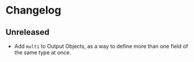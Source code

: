 # Changelog

## Unreleased

- Add `multi` to Output Objects, as a way to define more than one field of the same type at once.
